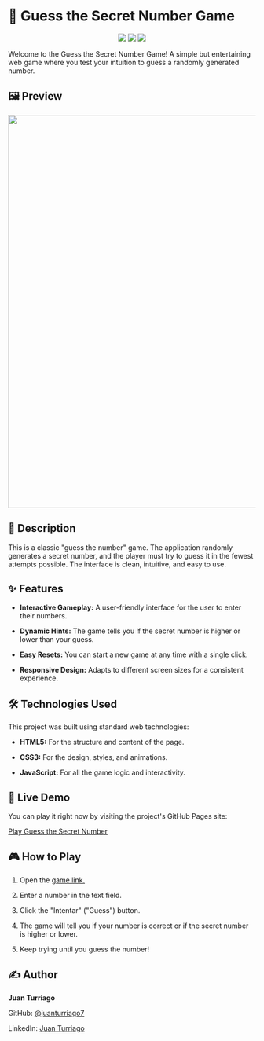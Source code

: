 # 🎲 Guess the Secret Number Game

<p align="center" > 
  <img src="https://img.shields.io/badge/HTML-%23E34F26.svg?logo=html5&logoColor=white"/>
  <img src="https://img.shields.io/badge/CSS-639?logo=css&logoColor=fff"/>
  <img src="https://img.shields.io/badge/JavaScript-F7DF1E?logo=javascript&logoColor=000"/>
</p>

Welcome to the Guess the Secret Number Game! A simple but entertaining web game where you test your intuition to guess a randomly generated number.

## 🖼️ Preview

<img src="https://imgur.com/a/gRNK0x4" width="800px"/>

## 📜 Description

This is a classic "guess the number" game. The application randomly generates a secret number, and the player must try to guess it in the fewest attempts possible. The interface is clean, intuitive, and easy to use.

## ✨ Features

- **Interactive Gameplay:** A user-friendly interface for the user to enter their numbers.

- **Dynamic Hints:** The game tells you if the secret number is higher or lower than your guess.

- **Easy Resets:** You can start a new game at any time with a single click.

- **Responsive Design:** Adapts to different screen sizes for a consistent experience.

## 🛠️ Technologies Used

This project was built using standard web technologies:

- **HTML5:** For the structure and content of the page.

- **CSS3:** For the design, styles, and animations.

- **JavaScript:** For all the game logic and interactivity.

## 🚀 Live Demo
You can play it right now by visiting the project's GitHub Pages site:

[Play Guess the Secret Number](https://juanturriago7.github.io/Juego_Secreto/)

## 🎮 How to Play
1. Open the [game link.](https://juanturriago7.github.io/Juego_Secreto/)

2. Enter a number in the text field.

3. Click the "Intentar" ("Guess") button.

4. The game will tell you if your number is correct or if the secret number is higher or lower.

5. Keep trying until you guess the number!

## ✍️ Author
**Juan Turriago**

GitHub: [@juanturriago7](https://github.com/juanturriago7)

LinkedIn: [Juan Turriago](https://www.linkedin.com/in/juan-sebastian-turriago-delgado-8360061b1/)
